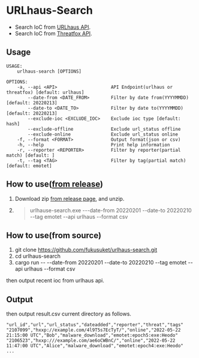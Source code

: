 # URLhaus-Search
- Search IoC from [URLhaus API](https://urlhaus-api.abuse.ch/#taginfo).
- Search IoC from [Threatfox API](https://threatfox.abuse.ch/api/#taginfo).


## Usage

```
USAGE:
    urlhaus-search [OPTIONS]

OPTIONS:
    -a, --api <API>                    API Endpoint(urlhaus or threatfox) [default: urlhaus]
        --date-from <DATE_FROM>        Filter by date from(YYYYMMDD) [default: 20220213]
        --date-to <DATE_TO>            Filter by date to(YYYYMMDD) [default: 20220213]
        --exclude-ioc <EXCLUDE_IOC>    Exclude ioc type [default: hash]
        --exclude-offline              Exclude url_status offline
        --exclude-online               Exclude url_status online
    -f, --format <FORMAT>              Output format(json or csv)
    -h, --help                         Print help information
    -r, --reporter <REPORTER>          Filter by reporter(partial match) [default: ]
    -t, --tag <TAG>                    Filter by tag(partial match) [default: emotet]
```

## How to use([from release](https://github.com/fukusuket/urlhaus-search/releases))
1. Download zip [from release page](https://github.com/fukusuket/urlhaus-search/releases), and unzip.
2. >urlhause-search.exe ---date-from 20220201 --date-to 20220210 --tag emotet --api urlhaus --format csv

## How to use(from source)

1. git clone https://github.com/fukusuket/urlhaus-search.git
2. cd urlhaus-search
3. cargo run -- --date-from 20220201 --date-to 20220210 --tag emotet --api urlhaus --format csv

then output recent ioc from urlhaus api.

## Output
then output result.csv current directory as follows.
```
"url_id","url","url_status","dateadded","reporter","threat","tags"
"2107099","hxxp://example.com/4l9T5s7EcTyT/","online","2022-05-22 21:15:00 UTC","Bob","malware_download","emotet:epoch5:exe:Heodo"
"2106523","hxxp:///example.com/ae6oCWBnC/","online","2022-05-22 11:47:00 UTC","Alice","malware_download","emotet:epoch4:exe:Heodo"
...
```
